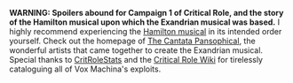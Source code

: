 **WARNING: Spoilers abound for Campaign 1 of Critical Role, and the story of the Hamilton musical upon which the Exandrian musical was based.**
I highly recommend experiencing the [Hamilton musical](https://www.youtube.com/playlist?list=PLjQpKlmn_hsUCFFvkYW2uQDj_cRmS0Tlo) in its intended order yourself.
Check out the homepage of [The Cantata Pansophical](http://www.willcrosswait.com/cpan/), the wonderful artists that came together to create the Exandrian musical.
Special thanks to [CritRoleStats](https://www.critrolestats.com/) and the [Critical Role Wiki](https://criticalrole.fandom.com/) for tirelessly cataloguing all of Vox Machina's exploits.
